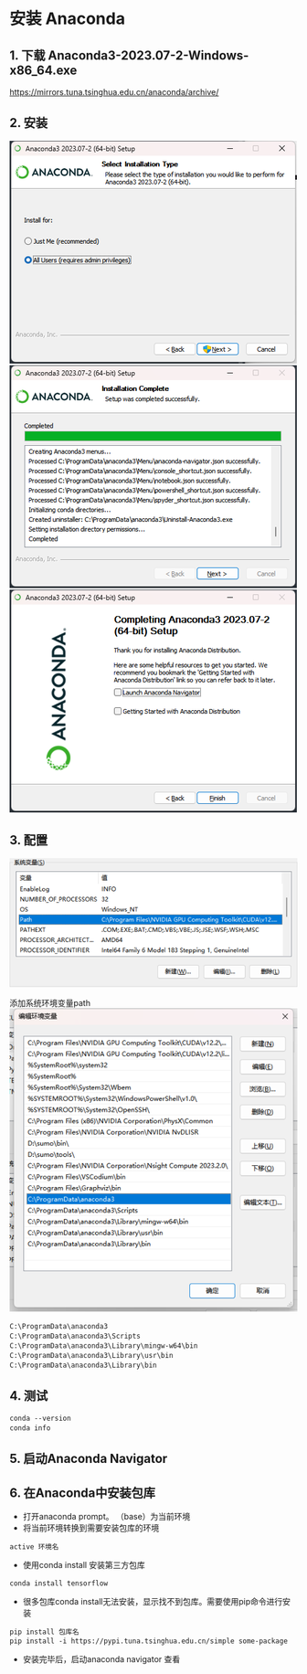 # 安装 Anaconda

## 1. 下载 Anaconda3-2023.07-2-Windows-x86_64.exe

https://mirrors.tuna.tsinghua.edu.cn/anaconda/archive/

## 2. 安装
![](anaconda-1.png)
![](anaconda-2.png)
![](anaconda-3.png)

## 3. 配置
![](anaconda-4.png)

添加系统环境变量path
![](anaconda-5.png)

```xml
C:\ProgramData\anaconda3
C:\ProgramData\anaconda3\Scripts
C:\ProgramData\anaconda3\Library\mingw-w64\bin
C:\ProgramData\anaconda3\Library\usr\bin
C:\ProgramData\anaconda3\Library\bin
```

## 4. 测试


```xml
conda --version
conda info
```

## 5. 启动Anaconda Navigator

## 6. 在Anaconda中安装包库

- 打开anaconda prompt。 （base）为当前环境
- 将当前环境转换到需要安装包库的环境
```
active 环境名
```
	
- 使用conda install 安装第三方包库
```
conda install tensorflow
```

- 很多包库conda install无法安装，显示找不到包库。需要使用pip命令进行安装

```
pip install 包库名
pip install -i https://pypi.tuna.tsinghua.edu.cn/simple some-package
```

- 安装完毕后，启动anaconda navigator 查看